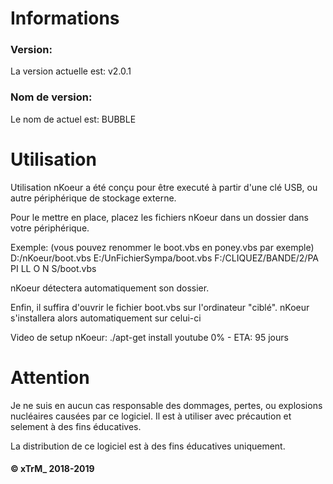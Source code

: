# Informations
### Version:  
La version actuelle est: v2.0.1   
  
### Nom de version:  
Le nom de actuel est: BUBBLE  
  
  
  
# Utilisation
Utilisation
nKoeur a été conçu pour être executé à partir d'une clé USB, ou autre périphérique de stockage externe.

Pour le mettre en place, placez les fichiers nKoeur dans un dossier dans votre périphérique.

Exemple: (vous pouvez renommer le boot.vbs en poney.vbs par exemple)
D:/nKoeur/boot.vbs
E:/UnFichierSympa/boot.vbs
F:/CLIQUEZ/BANDE/2/PA PI LL O N S/boot.vbs

nKoeur détectera automatiquement son dossier.

Enfin, il suffira d'ouvrir le fichier boot.vbs sur l'ordinateur "ciblé". 
nKoeur s'installera alors automatiquement sur celui-ci

Video de setup nKoeur:
./apt-get install youtube
0% - ETA: 95 jours

# Attention
Je ne suis en aucun cas responsable des dommages, pertes, ou explosions nucléaires
causées par ce logiciel. Il est à utiliser avec précaution et selement à des fins éducatives.

La distribution de ce logiciel est à des fins éducatives uniquement.

#### © xTrM_ 2018-2019
